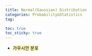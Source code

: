 ```yaml
---
title: Normal(Gaussian) Distribution
categories: Probability&Statistics
tag: 

toc: true
toc_sticky: true
---
```


- <mark style='background-color: #fff5b1'> 가우시안 분포 </mark>
